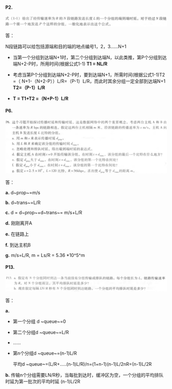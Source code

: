 #### P2.

![P2](./static/P2.png)

答：

N段链路可以给包括源端和目的端的地点编号1，2，3......N+1

- 当第一个分组到达端N+1时，第二个分组到达端N，以此类推，第P个分组到达端N+2-P时，所用时间(根据公式1-1)      **T1 = NL/R**

- 考虑当第P个分组到达端N+2-P时，要到达端N+1，所需时间(根据公式1-1)T2 =（ N+1-（N+2-P））L/R=（P-1）L/R，而此时其余分组一定全部到达端N+1  **T2=（P-1）L/R**
- **T = T1+T2 =（N+P-1）L/R**

#### P6.

![P6](./static/P6.png)

答：

**a.** d~prop~=m/s

**b.** d~trans~=L/R

**c.** d = d~prop~+d~trans~= m/s+L/R

**d.**  刚刚离开A

**e.** 在链路上

**f.** 到达主机B

**g.** m/s=L/R, m = Ls/R = 5.36 *10^5^m

#### P13.

![p13](./static/p13.png)

答：

**a.**

- 第一个分组 d ~queue~=0

- 第二个分组d ~queue~=L/R

- ......

- 第n个分组d ~queue~=(n-1)L/R

  平均d ~queue~=(L/R+.....(n-1)L/R)/n=(1+n-1)(n-1)L/2nR=(n-1)L/2R

**b.** 传输n个分组需要LN/R秒，当每批到达时，缓冲区为空，一个分组的平均排队时延为第一批次的平均时延 (n-1)L/2R









